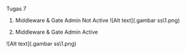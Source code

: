 Tugas 7

1. Middleware & Gate Admin Not Active
![Alt text](.gambar ss\1.png)

2. Middleware & Gate Admin Active

![Alt text](.gambar ss\1.png)